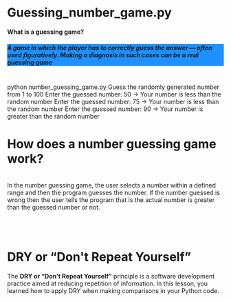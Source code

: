 # Guessing_number_game.py
<b>What is a guessing game?</b><br>
<h5 style="background-color:DodgerBlue;">A game in which the player has to correctly guess the answer — often used figuratively. Making a diagnosis in such cases can be a real guessing game</h5>
<br>
python number_guessing_game.py Guess the randomly generated number from 1 to 100 Enter the guessed number: 50 -> Your number is less than the random number Enter the guessed number: 75 -> Your number is less than the random number Enter the guessed number: 90 -> Your number is greater than the random number 
<br><br<br>
<b><h1>How does a number guessing game work?</h1></b> <br>
In the number guessing game, the user selects a number within a defined range and then the program guesses the number. If the number guessed is wrong then the user tells the program that is the actual number is greater than the guessed number or not.
<br><br><br<br><br><br<br><br><br<br>

<h1>DRY or “Don't Repeat Yourself”</h1>
The <b>DRY or “Don't Repeat Yourself”</b> principle is a software development practice aimed at reducing repetition of information. 
In this lesson, you learned how to apply DRY when making comparisons in your Python code.
